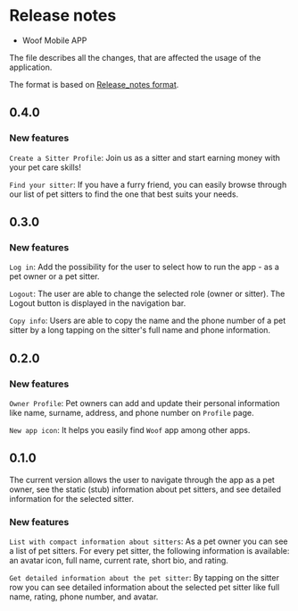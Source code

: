  # Release notes

- Woof Mobile APP

The file describes all the changes, that are affected the usage of the application.

The format is based on [Release_notes format](https://github.com/ios-course/ironfoudation-team-project/wiki/Release_notes-format).

## 0.4.0

### New features

`Create a Sitter Profile`: Join us as a sitter and start earning money with your pet care skills!
 
`Find your sitter`: If you have a furry friend, you can easily browse through our list of  pet sitters to find the one that best suits your needs.

## 0.3.0

### New features

`Log in`: Add the possibility for the user to select how to run the app - as a pet owner or a pet sitter.

`Logout`: The user are able to change the selected role (owner or sitter). The Logout button is displayed in the navigation bar.

`Copy info`: Users are able to copy the name and the phone number of a pet sitter by a long tapping on the sitter's full name and phone information.


## 0.2.0

### New features

`Owner Profile`: Pet owners can add and update their personal information like name, surname, address, and phone number on `Profile` page.

`New app icon`: It helps you easily find `Woof` app among other apps.


## 0.1.0

The current version allows the user to navigate through the app as a pet owner, see the static (stub) information about pet sitters, and see detailed information for the selected sitter.

### New features
`List with compact information about sitters`: As a pet owner you can see a list of pet sitters. For every pet sitter, the following information is available: an avatar icon, full name, current rate, short bio, and rating.

`Get detailed information about the pet sitter`: By tapping on the sitter row you can see detailed information about the selected pet sitter like full name, rating, phone number, and avatar.
